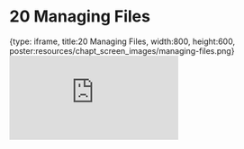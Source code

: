 # 20 Managing Files
 
{type: iframe, title:20 Managing Files, width:800, height:600, poster:resources/chapt_screen_images/managing-files.png}
![](https://datatrail-jhu.github.io/DataTrail/no_toc/managing-files.html)
 

 

